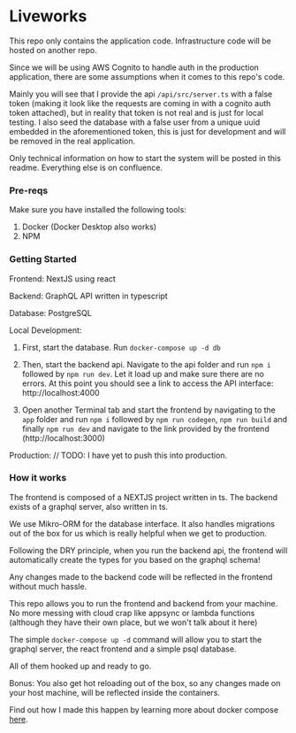 # Liveworks

This repo only contains the application code. Infrastructure code will be hosted on another repo.

Since we will be using AWS Cognito to handle auth in the production application, there are some assumptions when it comes to this repo's code.

Mainly you will see that I provide the api `/api/src/server.ts` with a false token (making it look like the requests are coming in with a cognito auth token attached), but in reality that token is not real and is just for local testing. I also seed the database with a false user from a unique uuid embedded in the aforementioned token, this is just for development and will be removed in the real application.

Only technical information on how to start the system will be posted in this readme. Everything else is on confluence.

### Pre-reqs

Make sure you have installed the following tools:

1. Docker (Docker Desktop also works)
2. NPM

### Getting Started

Frontend: NextJS using react

Backend: GraphQL API written in typescript

Database: PostgreSQL

Local Development:

1. First, start the database. Run `docker-compose up -d db`

2. Then, start the backend api. Navigate to the api folder and run `npm i` followed by `npm run dev`. Let it load up and make sure there are no errors. At this point you should see a link to access the API interface: http://localhost:4000

3. Open another Terminal tab and start the frontend by navigating to the `app` folder and run `npm i` followed by `npm run codegen`, `npm run build` and finally `npm run dev` and navigate to the link provided by the frontend (http://localhost:3000)

Production:
// TODO: I have yet to push this into production.

### How it works

The frontend is composed of a NEXTJS project written in ts. The backend exists of a graphql server, also written in ts.

We use Mikro-ORM for the database interface. It also handles migrations out of the box for us which is really helpful when we get to production.

Following the DRY principle, when you run the backend api, the frontend will automatically create the types for you based on the graphql schema!

Any changes made to the backend code will be reflected in the frontend without much hassle.

This repo allows you to run the frontend and backend from your machine. No more messing with cloud crap like appsync or lambda functions (although they have their own place, but we won't talk about it here)

The simple `docker-compose up -d` command will allow you to start the graphql server, the react frontend and a simple psql database.

All of them hooked up and ready to go.

Bonus: You also get hot reloading out of the box, so any changes made on your host machine, will be reflected inside the containers.

Find out how I made this happen by learning more about docker compose [here](https://gabrieltanner.org/blog/docker-compose).
